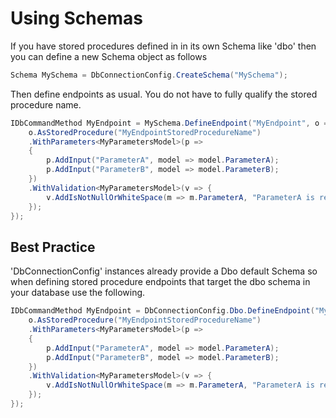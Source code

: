 ﻿# Using Schemas
If you have stored procedures defined in in its own Schema like 'dbo' then you can define a new Schema object as follows
```csharp
Schema MySchema = DbConnectionConfig.CreateSchema("MySchema");
```

Then define endpoints as usual. You do not have to fully qualify the stored procedure name.
```csharp
IDbCommandMethod MyEndpoint = MySchema.DefineEndpoint("MyEndpoint", o => {
    o.AsStoredProcedure("MyEndpointStoredProcedureName")
    .WithParameters<MyParametersModel>(p =>
    {
        p.AddInput("ParameterA", model => model.ParameterA);
        p.AddInput("ParameterB", model => model.ParameterB);
    })
    .WithValidation<MyParametersModel>(v => {
        v.AddIsNotNullOrWhiteSpace(m => m.ParameterA, "ParameterA is required.");
    });
});
```

## Best Practice
'DbConnectionConfig' instances already provide a Dbo default Schema so when defining stored procedure endpoints that target the dbo schema in your database use the following.
```csharp
IDbCommandMethod MyEndpoint = DbConnectionConfig.Dbo.DefineEndpoint("MyEndpoint", o => {
    o.AsStoredProcedure("MyEndpointStoredProcedureName")
    .WithParameters<MyParametersModel>(p =>
    {
        p.AddInput("ParameterA", model => model.ParameterA);
        p.AddInput("ParameterB", model => model.ParameterB);
    })
    .WithValidation<MyParametersModel>(v => {
        v.AddIsNotNullOrWhiteSpace(m => m.ParameterA, "ParameterA is required.");
    });
});
```